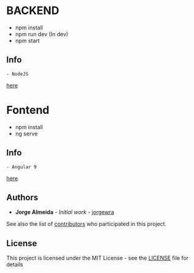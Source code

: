 # BACKEND
 - npm install
 - npm run dev (In dev)
 - npm start

## Info
    - NodeJS
[here](https://github.com/Jorgewra/fullstack/tree/master/backend)
# Fontend 
 - npm install
 - ng serve

 ## Info
    - Angular 9
 [here](https://github.com/Jorgewra/fullstack/tree/master/frontend)

## Authors

* **Jorge Almeida** - *Initial work* - [jorgewra](https://github.com/Jorgewra)

See also the list of [contributors](https://github.com/Jorgewra/fullstack/contributors) who participated in this project.

## License

This project is licensed under the MIT License - see the [LICENSE](LICENSE) file for details
